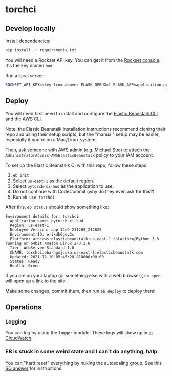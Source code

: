 # torchci

## Develop locally

Install dependencies:
```bash
pip install -r requirements.txt
```

You will need a Rockset API key. You can get it from the
[Rockset console](https://console.rockset.com/apikeys). It's the key named `hud`.

Run a local server:
```bash
ROCKSET_API_KEY=<key from above> FLASK_DEBUG=1 FLASK_APP=application.py flask run
```

## Deploy

You will need first need to install and configure the [Elastic Beanstalk
CLI](https://docs.aws.amazon.com/elasticbeanstalk/latest/dg/eb-cli3.html) and
the [AWS CLI](https://docs.aws.amazon.com/cli/latest/userguide/cli-chap-welcome.html).

Note: the Elastic Beanstalk installation instructions recommend cloning their
repo and using their setup scripts, but the "manual" setup may be easier,
especially if you're on a Mac/Linux system.

Then, ask someone with AWS admin (e.g. Michael Suo) to attach the
`AdministratorAccess-AWSElasticBeanstalk` policy to your IAM account.

To set up the Elastic Beanstalk CI with this repo, follow these steps:
1. `eb init`
2. Select `us-east-1` as the default region.
3. Select `pytorch-ci-hud` as the application to use.
4. Do not continue with CodeCommit (why do they even ask for this?)
5. Run `eb use torchci`

After this, `eb status` should show something like:
```
Environment details for: torchci
  Application name: pytorch-ci-hud
  Region: us-east-1
  Deployed Version: app-14e9-211209_212625
  Environment ID: e-ikdb6gev2s
  Platform: arn:aws:elasticbeanstalk:us-east-1::platform/Python 3.8 running on 64bit Amazon Linux 2/3.3.8
  Tier: WebServer-Standard-1.0
  CNAME: torchci.eba-hgmjcuka.us-east-1.elasticbeanstalk.com
  Updated: 2021-12-10 05:45:28.818000+00:00
  Status: Ready
  Health: Green
```

If you are on your laptop (or something else with a web browser), `eb open` will
open up a link to the site.

Make some changes, commit them, then run `eb deploy` to deploy them!

## Operations

### Logging

You can log by using the `logger` module. These logs will show up in [in
CloudWatch](https://console.aws.amazon.com/cloudwatch/home?region=us-east-1#logsV2:log-groups/log-group/$252Faws$252Felasticbeanstalk$252Ftorchci$252Fvar$252Flog$252Fweb.stdout.log).

### EB is stuck in some weird state and I can't do anything, halp

You can "hard reset" everything by nuking the autoscaling group. See this [SO answer](https://serverfault.com/a/891421) for instructions.
